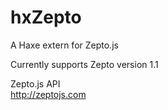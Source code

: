 # hxZepto

A Haxe extern for Zepto.js

Currently supports Zepto version 1.1

Zepto.js API  
http://zeptojs.com
